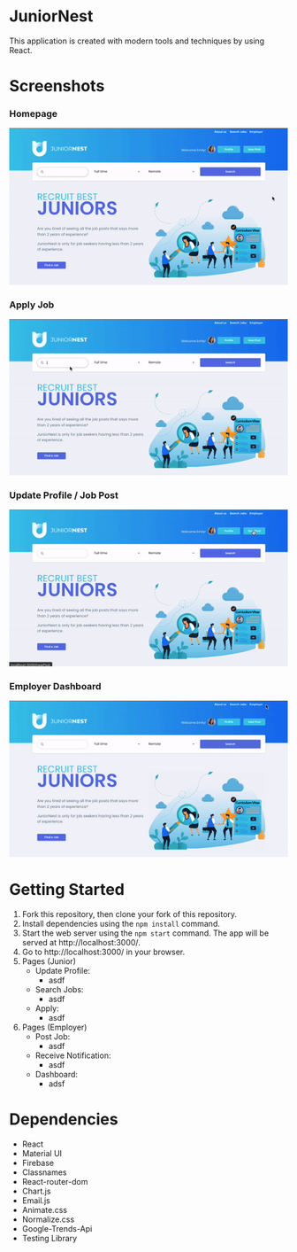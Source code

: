 # JuniorNest
This application is created with modern tools and techniques by using React.

# Screenshots
### Homepage
!["Home"](https://github.com/erminiomendes/juniorNest/blob/main/docs/home.gif?raw=true)

### Apply Job
!["Apply"](https://github.com/erminiomendes/juniorNest/blob/main/docs/apply-job.gif?raw=true)

### Update Profile / Job Post
!["Update"](https://github.com/erminiomendes/juniorNest/blob/main/docs/post.gif?raw=true)

### Employer Dashboard
!["Dash"](https://github.com/erminiomendes/juniorNest/blob/main/docs/dash.gif?raw=true)

# Getting Started
1. Fork this repository, then clone your fork of this repository.
2. Install dependencies using the `npm install` command.
3. Start the web server using the `npm start` command. The app will be served at http://localhost:3000/.
4. Go to http://localhost:3000/ in your browser.
5. Pages (Junior)
    - Update Profile: 
        - asdf
    - Search Jobs: 
        - asdf
    - Apply: 
        - asdf
6. Pages (Employer)
    - Post Job: 
        - asdf
    - Receive Notification: 
        - asdf
    - Dashboard:
        - adsf

# Dependencies
- React
- Material UI
- Firebase
- Classnames
- React-router-dom
- Chart.js
- Email.js
- Animate.css
- Normalize.css
- Google-Trends-Api
- Testing Library